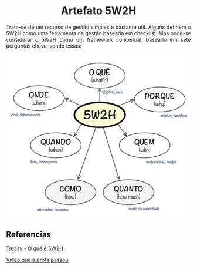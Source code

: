 # <center> Artefato 5W2H

<div align="justify">

Trata-se de um recurso de gestão simples e bastante útil. Alguns definem o 5W2H como uma ferramenta de gestão baseada em checklist. Mas pode-se considerar o 5W2H como um framework conceitual, baseado em sete perguntas chave, sendo essas:

![5w2h](../_media/desenho/5w2h.jpg)

## Referencias

[Treasy - O que é 5W2H](https://www.treasy.com.br/blog/5w2h/)

[Vídeo que a profa passou](https://www.youtube.com/watch?v=RTiugdJLQDA)